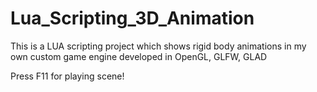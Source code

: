 # Lua_Scripting_3D_Animation
This is a LUA scripting project which shows rigid body animations in my own custom game engine developed in OpenGL, GLFW, GLAD

Press F11 for playing scene!
